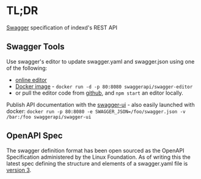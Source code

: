 # TL;DR

[Swagger](https://petstore.swagger.io/?url=https://raw.githubusercontent.com/uc-cdis/indexd/master/openapis/swagger.yaml) specification of indexd's REST API

## Swagger Tools

Use swagger's editor to update swagger.yaml and swagger.json using one of the following:
* [online editor](https://editor.swagger.io/)
* [Docker image](https://hub.docker.com/r/swaggerapi/swagger-editor/) - `docker run -d -p 80:8080 swaggerapi/swagger-editor`
* or pull the editor code from [github](https://github.com/swagger-api/swagger-editor), and `npm start` an editor locally.

Publish API documentation with the [swagger-ui](https://github.com/swagger-api/swagger-ui) - also easily launched with docker: `docker run -p 80:8080 -e SWAGGER_JSON=/foo/swagger.json -v /bar:/foo swaggerapi/swagger-ui`

## OpenAPI Spec

The swagger definition format has been open sourced as the OpenAPI Specification administered by the Linux Foundation.  As of writing this the latest spec defining the structure and elements of a swagger.yaml file is [version 3](https://github.com/OAI/OpenAPI-Specification/blob/master/versions/3.0.0.md).
